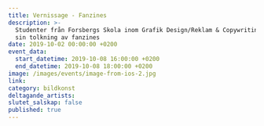 ```yaml
---
title: Vernissage - Fanzines
description: >-
  Studenter från Forsbergs Skola inom Grafik Design/Reklam & Copywriting visar
  sin tolkning av fanzines
date: 2019-10-02 00:00:00 +0200
event_data:
  start_datetime: 2019-10-08 16:00:00 +0200
  end_datetime: 2019-10-08 18:00:00 +0200
image: /images/events/image-from-ios-2.jpg
link:
category: bildkonst
deltagande_artists:
slutet_salskap: false
published: true
---
```


